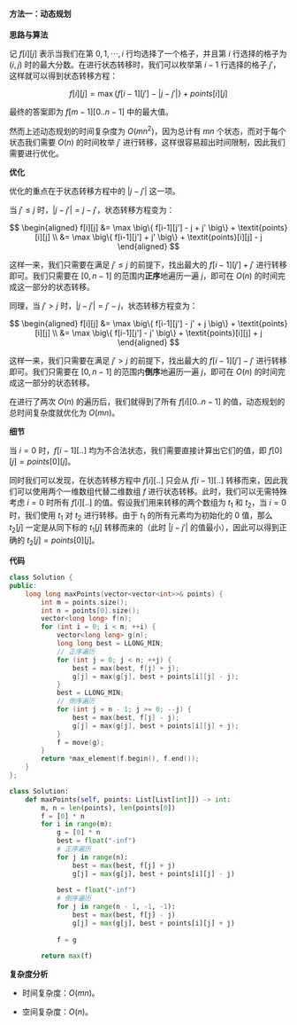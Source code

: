 #### 方法一：动态规划

**思路与算法**

记 $f[i][j]$ 表示当我们在第 $0, 1, \cdots, i$ 行均选择了一个格子，并且第 $i$ 行选择的格子为 $(i, j)$ 时的最大分数。在进行状态转移时，我们可以枚举第 $i-1$ 行选择的格子 $j'$，这样就可以得到状态转移方程：

$$
f[i][j] = \max \big\{ f[i-1][j'] - |j - j'| \big\} + \textit{points}[i][j]
$$

最终的答案即为 $f[m-1][0..n-1]$ 中的最大值。

然而上述动态规划的时间复杂度为 $O(mn^2)$，因为总计有 $mn$ 个状态，而对于每个状态我们需要 $O(n)$ 的时间枚举 $j'$ 进行转移，这样很容易超出时间限制，因此我们需要进行优化。

**优化**

优化的重点在于状态转移方程中的 $|j-j'|$ 这一项。

当 $j' \leq j$ 时，$|j - j'| = j - j'$，状态转移方程变为：

$$
\begin{aligned}
f[i][j] &= \max \big\{ f[i-1][j'] - j + j' \big\} + \textit{points}[i][j] \\
&= \max \big\{ f[i-1][j'] + j' \big\} + \textit{points}[i][j] - j
\end{aligned}
$$

这样一来，我们只需要在满足 $j' \leq j$ 的前提下，找出最大的 $f[i-1][j'] + j'$ 进行转移即可。我们只需要在 $[0, n-1]$ 的范围内**正序**地遍历一遍 $j$，即可在 $O(n)$ 的时间完成这一部分的状态转移。

同理，当 $j' > j$ 时，$|j - j'| = j' - j$，状态转移方程变为：

$$
\begin{aligned}
f[i][j] &= \max \big\{ f[i-1][j'] - j' + j \big\} + \textit{points}[i][j] \\
&= \max \big\{ f[i-1][j'] - j' \big\} + \textit{points}[i][j] + j
\end{aligned}
$$

这样一来，我们只需要在满足 $j' > j$ 的前提下，找出最大的 $f[i-1][j'] - j'$ 进行转移即可。我们只需要在 $[0, n-1]$ 的范围内**倒序**地遍历一遍 $j$，即可在 $O(n)$ 的时间完成这一部分的状态转移。

在进行了两次 $O(n)$ 的遍历后，我们就得到了所有 $f[i][0..n-1]$ 的值，动态规划的总时间复杂度就优化为 $O(mn)$。

**细节**

当 $i=0$ 时，$f[i-1][..]$ 均为不合法状态，我们需要直接计算出它们的值，即 $f[0][j] = \textit{points}[0][j]$。

同时我们可以发现，在状态转移方程中 $f[i][..]$ 只会从 $f[i-1][..]$ 转移而来，因此我们可以使用两个一维数组代替二维数组 $f$ 进行状态转移。此时，我们可以无需特殊考虑 $i=0$ 时所有 $f[i][..]$ 的值。假设我们用来转移的两个数组为 $t_1$ 和 $t_2$，当 $i=0$ 时，我们使用 $t_1$ 对 $t_2$ 进行转移。由于 $t_1$ 的所有元素均为初始化的 $0$ 值，那么 $t_2[j]$ 一定是从同下标的 $t_1[j]$ 转移而来的（此时 $|j-j'|$ 的值最小），因此可以得到正确的 $t_2[j] = \textit{points}[0][j]$。

**代码**

```C++ [sol1-C++]
class Solution {
public:
    long long maxPoints(vector<vector<int>>& points) {
        int m = points.size();
        int n = points[0].size();
        vector<long long> f(n);
        for (int i = 0; i < m; ++i) {
            vector<long long> g(n);
            long long best = LLONG_MIN;
            // 正序遍历
            for (int j = 0; j < n; ++j) {
                best = max(best, f[j] + j);
                g[j] = max(g[j], best + points[i][j] - j);
            }
            best = LLONG_MIN;
            // 倒序遍历
            for (int j = n - 1; j >= 0; --j) {
                best = max(best, f[j] - j);
                g[j] = max(g[j], best + points[i][j] + j);
            }
            f = move(g);
        }
        return *max_element(f.begin(), f.end());
    }
};
```

```Python [sol1-Python3]
class Solution:
    def maxPoints(self, points: List[List[int]]) -> int:
        m, n = len(points), len(points[0])
        f = [0] * n
        for i in range(m):
            g = [0] * n
            best = float("-inf")
            # 正序遍历
            for j in range(n):
                best = max(best, f[j] + j)
                g[j] = max(g[j], best + points[i][j] - j)
            
            best = float("-inf")
            # 倒序遍历
            for j in range(n - 1, -1, -1):
                best = max(best, f[j] - j)
                g[j] = max(g[j], best + points[i][j] + j)
            
            f = g
        
        return max(f)
```

**复杂度分析**

- 时间复杂度：$O(mn)$。

- 空间复杂度：$O(n)$。